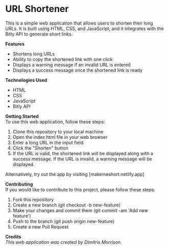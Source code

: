 # **URL Shortener**
This is a simple web application that allows users to shorten their long URLs. It is built using HTML, CSS, and JavaScript, and it integrates with the Bitly API to generate short links.

**Features**
* Shortens long URLs
* Ability to copy the shortened link with one click
* Displays a warning message if an invalid URL is entered
* Displays a success message once the shortened link is ready

**Technologies Used**
* HTML
* CSS
* JavaScript
* Bitly API

**Getting Started**  
To use this web application, follow these steps:

1. Clone this repository to your local machine
2. Open the index.html file in your web browser
3. Enter a long URL in the input field
4. Click the "Shorten" button
5. If the URL is valid, the shortened link will be displayed along with a success message. If the URL is invalid, a warning message will be displayed.

Alternatively, try out the app by visiting [makemeshort.netlify.app]

**Contributing**  
If you would like to contribute to this project, please follow these steps:

1. Fork this repository
2. Create a new branch (git checkout -b new-feature)
3. Make your changes and commit them (git commit -am 'Add new feature')
4. Push to the branch (git push origin new-feature)
5. Create a new Pull Request

**Credits**  
*This web application was created by Dimitris Morrison.*
